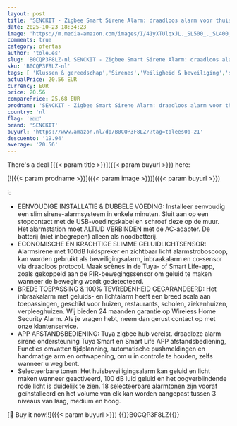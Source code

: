 ```yaml
---
layout: post
title: 'SENCKIT - Zigbee Smart Sirene Alarm: draadloos alarm voor thuisbeveiliging en domotica  app-bediening  stroboscoopflitsalarmsirene 100dB geluidssfeer  Tuya Zigbee Hub vereist  compatibel met Alexa Google Home'
date: 2025-10-23 18:34:23
image: 'https://m.media-amazon.com/images/I/41yXTUlqxJL._SL500_._SL400_.jpg'
comments: true
category: ofertas
author: 'tole.es'
slug: 'B0CQP3F8LZ-nl SENCKIT - Zigbee Smart Sirene Alarm: draadloos alarm voor...'
sku: 'B0CQP3F8LZ-nl'
tags: [ 'Klussen & gereedschap','Sirenes','Veiligheid & beveiliging','senckit','🇳🇱', ]
actualPrice: 20.56 EUR
currency: EUR
price: 20.56
comparePrice: 25.68 EUR
prodname: 'SENCKIT - Zigbee Smart Sirene Alarm: draadloos alarm voor thuisbeveiliging en domotica  app-bediening  stroboscoopflitsalarmsirene 100dB geluidssfeer  Tuya Zigbee Hub vereist  compatibel met Alexa Google Home'
country: 'nl'
flag: '🇳🇱'
brand: 'SENCKIT'
buyurl: 'https://www.amazon.nl/dp/B0CQP3F8LZ/?tag=tolees0b-21'
descuento: '19.94'
average: '20.56'
---
```


There's a deal [{{< param title >}}]({{< param buyurl >}})  here:

[![{{< param prodname >}}]({{< param image >}})]({{< param buyurl >}})

ℹ️:

- EENVOUDIGE INSTALLATIE & DUBBELE VOEDING: Installeer eenvoudig een slim sirene-alarmsysteem in enkele minuten. Sluit aan op een stopcontact met de USB-voedingskabel en schroef deze op de muur. Het alarmstation moet ALTIJD VERBINDEN met de AC-adapter. De batterij (niet inbegrepen) alleen als noodbatterij.
- ECONOMISCHE EN KRACHTIGE SLIMME GELUIDLICHTSENSOR: Alarmsirene met 100dB luidspreker en zichtbaar licht alarmstroboscoop, kan worden gebruikt als beveiligingsalarm, inbraakalarm en co-sensor via draadloos protocol. Maak scènes in de Tuya- of Smart Life-app, zoals gekoppeld aan de PIR-bewegingssensor om geluid te maken wanneer de beweging wordt gedetecteerd.
- BREDE TOEPASSING & 100% TEVREDENHEID GEGARANDEERD: Het inbraakalarm met geluids- en lichtalarm heeft een breed scala aan toepassingen, geschikt voor huizen, restaurants, scholen, ziekenhuizen, verpleeghuizen. Wij bieden 24 maanden garantie op Wireless Home Security Alarm. Als je vragen hebt, neem dan gerust contact op met onze klantenservice.
- APP AFSTANDSBEDIENING: Tuya zigbee hub vereist. draadloze alarm sirene ondersteuning Tuya Smart en Smart Life APP afstandsbediening, Functies omvatten tijdplanning, automatische pushmeldingen en handmatige arm en ontwapening, om u in controle te houden, zelfs wanneer u weg bent.
- Selecteerbare tonen: Het huisbeveiligingsalarm kan geluid en licht maken wanneer geactiveerd, 100 dB luid geluid en het oogverblindende rode licht is duidelijk te zien. 18 selecteerbare alarmtonen zijn vooraf geïnstalleerd en het volume van elk kan worden aangepast tussen 3 niveaus van laag, medium en hoog.

[🛒 Buy it now!!]({{< param buyurl >}})
{{<world>}}B0CQP3F8LZ{{</world>}}

